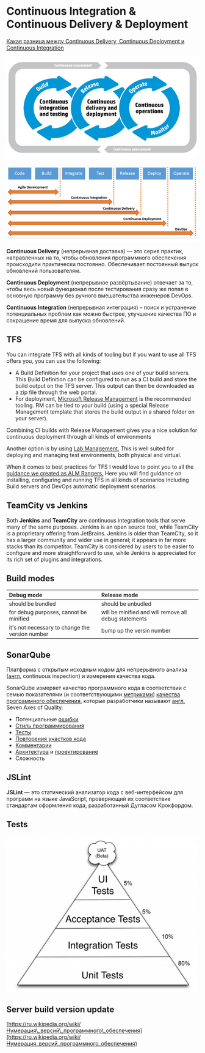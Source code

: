 # Continuous Integration & Continuous Delivery & Deployment

[Какая разница между Continuous Delivery, Continuous Deployment и Continuous Integration](http://qaat.ru/kakaya-raznica-mezhdu-continuous-delivery-continuous-deployment-i-continuous-integration/)

![](../.gitbook/assets/image.png)

![](../.gitbook/assets/image%20%2815%29.png)

**Continuous Delivery** \(непрерывная доставка\) — это серия практик, направленных на то, чтобы обновления программного обеспечения происходили практически постоянно. Обеспечивает постоянный выпуск обновлений пользователям.

**Continuous Deployment** \(непрерывное развёртывание\) отвечает за то, чтобы весь новый функционал после тестирования сразу же попал в основную программу без ручного вмешательства инженеров DevOps.

**Continuous Integration** \(непрерывная интеграция\) – поиск и устранение потенциальных проблем как можно быстрее, улучшение качества ПО и сокращение время для выпуска обновлений.

## TFS

You can integrate TFS with all kinds of tooling but if you want to use all TFS offers you, you can use the following:

* A Build Definition for your project that uses one of your build servers. This Build Definition can be configured to run as a CI build and store the build output on the TFS server. This output can then be downloaded as a zip file through the web portal.
* For deployment, [Microsoft Release Management](http://www.visualstudio.com/en-us/explore/release-management-vs.aspx) is the recommended tooling. RM can be tied to your build \(using a special Release Management template that stores the build output in a shared folder on your server\).

Combining CI builds with Release Management gives you a nice solution for continuous deployment through all kinds of environments

Another option is by using [Lab Management.](http://www.visualstudio.com/en-us/explore/lab-management-vs.aspx) This is well suited for deploying and managing test environments, both physical and virtual.

When it comes to best practices for TFS I would love to point you to all the [guidance we created as ALM Rangers.](http://aka.ms/vsarsolutions) Here you will find guidance on installing, configuring and running TFS in all kinds of scenarios including Build servers and DevOps automatic deployment scenarios.

## TeamCity vs Jenkins

Both **Jenkins** and **TeamCity** are continuous integration tools that serve many of the same purposes. Jenkins is an open source tool, while TeamCity is a proprietary offering from JetBrains. Jenkins is older than TeamCity, so it has a larger community and wider use in general; it appears in far more stacks than its competitor. TeamCity is considered by users to be easier to configure and more straightforward to use, while Jenkins is appreciated for its rich set of plugins and integrations.

## Build modes

| **Debug mode** | **Release mode** |
| :--- | :--- |
| should be bundled | should be unbudled |
| for debug purposes, cannot be minified | will be minified and will remove all debug statements |
| it's not necessary to change the version number | bump up the versin number |

## SonarQube <a id="firstHeading"></a>

Платформа с открытым исходным кодом для непрерывного анализа \([англ.](https://ru.wikipedia.org/wiki/%D0%90%D0%BD%D0%B3%D0%BB%D0%B8%D0%B9%D1%81%D0%BA%D0%B8%D0%B9_%D1%8F%D0%B7%D1%8B%D0%BA) continuous inspection\) и измерения качества кода.

 SonarQube измеряет качество программного кода в соответствии с семью показателями \(и соответствующими [метриками](https://ru.wikipedia.org/wiki/%D0%9C%D0%B5%D1%82%D1%80%D0%B8%D0%BA%D0%B0_%D0%BF%D1%80%D0%BE%D0%B3%D1%80%D0%B0%D0%BC%D0%BC%D0%BD%D0%BE%D0%B3%D0%BE_%D0%BE%D0%B1%D0%B5%D1%81%D0%BF%D0%B5%D1%87%D0%B5%D0%BD%D0%B8%D1%8F)\) [качества программного обеспечения](https://ru.wikipedia.org/wiki/%D0%9A%D0%B0%D1%87%D0%B5%D1%81%D1%82%D0%B2%D0%BE_%D0%BF%D1%80%D0%BE%D0%B3%D1%80%D0%B0%D0%BC%D0%BC%D0%BD%D0%BE%D0%B3%D0%BE_%D0%BE%D0%B1%D0%B5%D1%81%D0%BF%D0%B5%D1%87%D0%B5%D0%BD%D0%B8%D1%8F), которые разработчики называют [англ.](https://ru.wikipedia.org/wiki/%D0%90%D0%BD%D0%B3%D0%BB%D0%B8%D0%B9%D1%81%D0%BA%D0%B8%D0%B9_%D1%8F%D0%B7%D1%8B%D0%BA) Seven Axes of Quality.

* Потенциальные [ошибки](https://ru.wikipedia.org/wiki/%D0%91%D0%B0%D0%B3)
* [Стиль программирования](https://ru.wikipedia.org/wiki/%D0%A1%D1%82%D0%B8%D0%BB%D1%8C_%D0%BF%D1%80%D0%BE%D0%B3%D1%80%D0%B0%D0%BC%D0%BC%D0%B8%D1%80%D0%BE%D0%B2%D0%B0%D0%BD%D0%B8%D1%8F)
* [Тесты](https://ru.wikipedia.org/wiki/%D0%A2%D0%B5%D1%81%D1%82%D0%B8%D1%80%D0%BE%D0%B2%D0%B0%D0%BD%D0%B8%D0%B5_%D0%BF%D1%80%D0%BE%D0%B3%D1%80%D0%B0%D0%BC%D0%BC%D0%BD%D0%BE%D0%B3%D0%BE_%D0%BE%D0%B1%D0%B5%D1%81%D0%BF%D0%B5%D1%87%D0%B5%D0%BD%D0%B8%D1%8F)
* [Повторения участков кода](https://ru.wikipedia.org/wiki/Don%E2%80%99t_repeat_yourself)
* [Комментарии](https://ru.wikipedia.org/wiki/%D0%9A%D0%BE%D0%BC%D0%BC%D0%B5%D0%BD%D1%82%D0%B0%D1%80%D0%B8%D0%B8_%28%D0%BF%D1%80%D0%BE%D0%B3%D1%80%D0%B0%D0%BC%D0%BC%D0%B8%D1%80%D0%BE%D0%B2%D0%B0%D0%BD%D0%B8%D0%B5%29)
* [Архитектура](https://ru.wikipedia.org/wiki/%D0%90%D1%80%D1%85%D0%B8%D1%82%D0%B5%D0%BA%D1%82%D1%83%D1%80%D0%B0_%D0%BF%D1%80%D0%BE%D0%B3%D1%80%D0%B0%D0%BC%D0%BC%D0%BD%D0%BE%D0%B3%D0%BE_%D0%BE%D0%B1%D0%B5%D1%81%D0%BF%D0%B5%D1%87%D0%B5%D0%BD%D0%B8%D1%8F) и [проектирование](https://ru.wikipedia.org/wiki/%D0%9F%D1%80%D0%BE%D0%B5%D0%BA%D1%82%D0%B8%D1%80%D0%BE%D0%B2%D0%B0%D0%BD%D0%B8%D0%B5_%D0%BF%D1%80%D0%BE%D0%B3%D1%80%D0%B0%D0%BC%D0%BC%D0%BD%D0%BE%D0%B3%D0%BE_%D0%BE%D0%B1%D0%B5%D1%81%D0%BF%D0%B5%D1%87%D0%B5%D0%BD%D0%B8%D1%8F)
* Сложность

## JSLint

**JSLint** — это статический анализатор кода с веб-интерфейсом для программ на языке JavaScript, проверяющий их соответствие стандартам оформления кода, разработанный Дугласом Крокфордом.

## Tests

![](../.gitbook/assets/image%20%2838%29.png)

## **Server build version update**

[https://ru.wikipedia.org/wiki/Нумерация\_версий\_программного\_обеспечения](https://ru.wikipedia.org/wiki/Нумерация_версий_программного_обеспечения)





